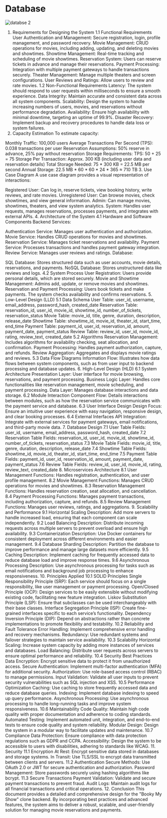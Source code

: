 
# Database
![databse 2](https://github.com/user-attachments/assets/d2d6a2cf-0526-4216-8ddd-73fb00d8a6f2)


1. Requirements for Designing the System
1.1 Functional Requirements
User Authentication and Management: Secure registration, login, profile management, and password recovery.
Movie Management: CRUD operations for movies, including adding, updating, and deleting movies and showtimes.
Showtime Management: Real-time tracking and scheduling of movie showtimes.
Reservation System: Users can reserve tickets in advance and manage their reservations.
Payment Processing: Integration with multiple payment gateways to handle transactions securely.
Theater Management: Manage multiple theaters and screen configurations.
User Reviews and Ratings: Allow users to review and rate movies.
1.2 Non-Functional Requirements
Latency: The system should respond to user requests within milliseconds to ensure a smooth experience.
Data Integrity: Maintain accurate and consistent data across all system components.
Scalability: Design the system to handle increasing numbers of users, movies, and reservations without performance degradation.
Availability: Ensure high availability with minimal downtime, targeting an uptime of 99.9%.
Disaster Recovery: Implement backup and recovery procedures to handle data loss or system failures.
2. Capacity Estimation
To estimate capacity:

Monthly Traffic: 100,000 users
Average Transactions Per Second (TPS): 0.038 transactions per user
Reservation Assumptions: 50% reserve in advance, 25% pay without reservation
Storage Requirements:
TPS: 50 + 25 = 75
Storage Per Transaction: Approx. 300 KB (including user data and reservation details)
Total Storage Needed: 75 * 300 KB = 22.5 MB per second
Annual Storage: 22.5 MB * 60 * 60 * 24 * 365 ≈ 710 TB
3. Use Case Diagram
A use case diagram provides a visual representation of interactions:

Registered User: Can log in, reserve tickets, view booking history, write reviews, and rate movies.
Unregistered User: Can browse movies, check showtimes, and view general information.
Admin: Can manage movies, showtimes, theaters, and view system analytics.
System: Handles user requests, manages reservations, processes payments, and integrates with external APIs.
4. Architecture of the System
4.1 Hardware and Software Components
Backend Services:

Authentication Service: Manages user authentication and authorization.
Movie Service: Handles CRUD operations for movies and showtimes.
Reservation Service: Manages ticket reservations and availability.
Payment Service: Processes transactions and handles payment gateway integration.
Review Service: Manages user reviews and ratings.
Database:

SQL Database: Stores structured data such as user accounts, movie details, reservations, and payments.
NoSQL Database: Stores unstructured data like reviews and logs.
4.2 System Process
User Registration: Users provide personal details, which are stored securely.
Movie and Showtime Management: Admins add, update, or remove movies and showtimes.
Reservation and Payment Processing: Users book tickets and make payments. The system checks availability and confirms reservations.
5. Low-Level Design (LLD)
5.1 Data Schema
User Table: user_id, username, email_address, password_hash, created_date
Reservation Table: reservation_id, user_id, movie_id, showtime_id, number_of_tickets, reservation_status
Movie Table: movie_id, title, genre, duration, description, release_date
Showtime Table: showtime_id, movie_id, theater_id, start_time, end_time
Payment Table: payment_id, user_id, reservation_id, amount, payment_date, payment_status
Review Table: review_id, user_id, movie_id, rating, review_text, created_date
5.2 Algorithms
Reservation Management: Includes algorithms for availability checking, seat allocation, and confirmation.
Payment Processing: Handles payment authorization, capture, and refunds.
Review Aggregation: Aggregates and displays movie ratings and reviews.
5.3 Data Flow Diagrams
Information Flow: Illustrates how data flows between system components, such as from user input to backend processing and database updates.
6. High-Level Design (HLD)
6.1 System Architecture
Presentation Layer: User interface for movie browsing, reservations, and payment processing.
Business Logic Layer: Handles core functionalities like reservation management, movie scheduling, and payment processing.
Data Layer: Manages database interactions and data storage.
6.2 Module Interaction
Component Flow: Details interactions between modules, such as how the reservation service communicates with the payment service and database.
6.3 User Interface Design
Design Focus: Ensure an intuitive user experience with easy navigation, responsive design, and clear booking processes.
6.4 External Interfaces
API Integration: Integrate with external services for payment gateways, email notifications, and third-party movie data.
7. Database Design
7.1 User Table
Fields: user_id, username, email_address, password_hash, created_date
7.2 Reservation Table
Fields: reservation_id, user_id, movie_id, showtime_id, number_of_tickets, reservation_status
7.3 Movie Table
Fields: movie_id, title, genre, duration, description, release_date
7.4 Showtime Table
Fields: showtime_id, movie_id, theater_id, start_time, end_time
7.5 Payment Table
Fields: payment_id, user_id, reservation_id, amount, payment_date, payment_status
7.6 Review Table
Fields: review_id, user_id, movie_id, rating, review_text, created_date
8. Microservices Architecture
8.1 User Management
Functions: Handles registration, authentication, and user profile management.
8.2 Movie Management
Functions: Manages CRUD operations for movies and showtimes.
8.3 Reservation Management
Functions: Handles reservation creation, seat allocation, and cancellation.
8.4 Payment Processing
Functions: Manages payment transactions, including authorization, capture, and refunds.
8.5 Review Management
Functions: Manages user reviews, ratings, and aggregations.
9. Scalability and Performance
9.1 Horizontal Scaling
Description: Add more servers to handle increased load, ensuring that each component can scale independently.
9.2 Load Balancing
Description: Distribute incoming requests across multiple servers to prevent overload and ensure high availability.
9.3 Containerization
Description: Use Docker containers for consistent deployment across different environments and easier management.
9.4 Database Sharding
Description: Partition the database to improve performance and manage large datasets more efficiently.
9.5 Caching
Description: Implement caching for frequently accessed data to reduce database load and improve response times.
9.6 Asynchronous Processing
Description: Use asynchronous processing for tasks such as email notifications and background job processing to enhance responsiveness.
10. Principles Applied
10.1 SOLID Principles
Single Responsibility Principle (SRP): Each service should focus on a single responsibility, like user management or payment processing.
Open/Closed Principle (OCP): Design services to be easily extensible without modifying existing code, facilitating new feature integration.
Liskov Substitution Principle (LSP): Ensure that subclasses can be used interchangeably with their base classes.
Interface Segregation Principle (ISP): Create fine-grained interfaces specific to each service’s functionality.
Dependency Inversion Principle (DIP): Depend on abstractions rather than concrete implementations to promote flexibility and testability.
10.2 Reliability and Fault Tolerance
Error Handling: Implement comprehensive error handling and recovery mechanisms.
Redundancy: Use redundant systems and failover strategies to maintain service availability.
10.3 Scalability
Horizontal Scaling: Increase system capacity by adding more instances of services and databases.
Load Balancing: Distribute user requests across servers to ensure optimal performance and reliability.
10.4 Security Best Practices
Data Encryption: Encrypt sensitive data to protect it from unauthorized access.
Secure Authentication: Implement multi-factor authentication (MFA) for additional security.
Authorization: Use role-based access control (RBAC) to manage permissions.
Input Validation: Validate all user inputs to prevent security vulnerabilities such as SQL injection and XSS.
10.5 Performance Optimization
Caching: Use caching to store frequently accessed data and reduce database queries.
Indexing: Implement database indexing to speed up query performance.
Asynchronous Processing: Use asynchronous processing to handle long-running tasks and improve system responsiveness.
10.6 Maintainability
Code Quality: Maintain high code quality with proper documentation and adherence to coding standards.
Automated Testing: Implement automated unit, integration, and end-to-end tests to ensure code quality and system reliability.
Modular Design: Design the system in a modular way to facilitate updates and maintenance.
10.7 Compliance
Data Protection: Ensure compliance with data protection regulations such as GDPR and CCPA.
Accessibility: Design the system to be accessible to users with disabilities, adhering to standards like WCAG.
11. Security
11.1 Encryption
At Rest: Encrypt sensitive data stored in databases and storage systems.
In Transit: Use TLS/SSL to encrypt data transmitted between clients and servers.
11.2 Authentication
Secure Methods: Use OAuth 2.0 or JWT for secure authentication and authorization.
Password Management: Store passwords securely using hashing algorithms like bcrypt.
11.3 Secure Transactions
Payment Validation: Validate and secure payment transactions to prevent fraud.
Audit Logs: Maintain audit logs for all financial transactions and critical operations.
12. Conclusion
This document provides a detailed and comprehensive design for the "Booky My Show" clone backend. By incorporating best practices and advanced features, the system aims to deliver a robust, scalable, and user-friendly solution for managing movie reservations and payments.
